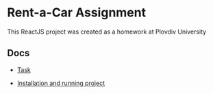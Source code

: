 # Rent-a-Car Assignment
This ReactJS project was created as a homework at Plovdiv University

## Docs

-   [Task](docs/task.md)

-   [Installation and running project](docs/installation_running.md)

